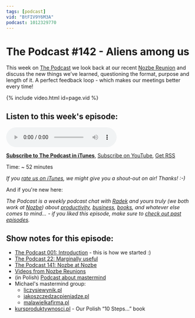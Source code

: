 ```yaml
---
tags: [podcast]
vid: "BtFIV9Y6M3A"
podcast: 1012329770
---
```


# The Podcast #142 - Aliens among us

This week on [The Podcast][p] we look back at our recent [Nozbe Reunion](/reunion/) and discuss the new things we’ve learned, questioning the format, purpose and length of it. A perfect feedback loop - which makes our meetings better every time!

{% include video.html id=page.vid %}

<!--More-->

## Listen to this week's episode:

<audio controls>
<source src="https://files.nozbe.com/podcast/142.mp3" type="audio/mpeg">
</audio>

**[Subscribe to The Podcast in iTunes][i]**, [Subscribe on YouTube][y], [Get RSS][rss]

Time: ~ 52 minutes

*If you [rate us on iTunes][i], we might give you a shout-out on air! Thanks! :-)*

And if you're new here:

*The Podcast is a weekly podcast chat with [Radek][r] and yours truly (we both work at [Nozbe][n]) about [productivity](/productivity), [business](/business), [books](/books), and whatever else comes to mind… - if you liked this episode, make sure to [check out past episodes](/podcast).*

## Show notes for this episode:

  * [The Podcast 001: Introduction](https://thepodcast.fm/001) - this is how we started :)
  * [The Podcast 22: Marginally useful](/podcast-22)
  * [The Podcast 141: Nozbe at Nozbe](/podcast-141)
  * [Videos from Nozbe Reunions](https://www.youtube.com/watch?v=lkIkqD1frIA&list=PL4VGcOPPsP4Oo4U07VkEJ4oZ8TzZqO5Sy)
  * (in Polish) [Podcast about mastermind](https://jakoszczedzacpieniadze.pl/mastermind-co-to-jest-i-jak-go-zrobic)
  * Michael's mastermind group:
    * [liczysiewynik.pl](http://liczysiewynik.pl/)
    * [jakoszczedzacpieniadze.pl](https://jakoszczedzacpieniadze.pl/)
    * [malawielkafirma.pl](https://malawielkafirma.pl/)
  * [kursproduktywnosci.pl](https://kursproduktywnosci.pl/) - Our Polish “10 Steps...” book

[y]: https://michael.gratis/thepodcastyt
[rss]: https://thepodcast.fm/episodes?format=RSS
[e]: /podcast-142

[p]: /podcast
[n]: https://michael.gratis/nozbe
[r]: https://michael.gratis/radex
[i]: https://michael.gratis/thepodcast
[o]: https://michael.gratis/ipadonly


